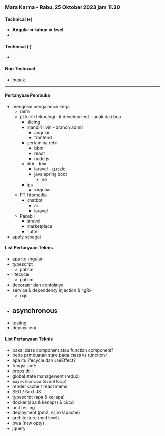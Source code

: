 ### Mara Karma - Rabu, 25 Oktober 2023 jam 11.30

#### Technical (+) 

- **Angular => tahun => level**  
- 

#### Technical (-)  

- 

#### Non Technical  

- busuk

---

#### Pertanyaan Pembuka

- mengenai pengalaman kerja  
	- rama
	- pt kariti teknologi - it development - anak dari bca
		- slicing
		- mandiri livin - branch admin
			- angular
			- frontend
		- pertamina retail
			- bbm
			- react
			- node js
		- kkb - bca
			- laravel - guzzle
			- java spring boot
				- no
		- lps
			- angular
	- PT Infomedia
		- chatbot
			- ai
			- laravel
	- Papabli
		- laravel
		- marketplace
		- flutter
- apply sebagai


#### List Pertanyaan Teknis

- apa itu angular
- typescript
	- paham
- lifecycle
	- paham
- decorator dan contohnya
- service & dependency injection & ngRx
	- rxjs
- asynchronous
	- 
- testing
- deployment

#### List Pertanyaan Teknis

- pakai class component atau function component?
- beda pembuatan state pada class vs function?  
- apa itu lifecycle dan useEffect?
- fungsi useE 
- props drill  
- global state management (redux)  
- asynchronous (event loop)  
- render cache / react memo  
- SEO / Next JS  
- typescript (apa & kenapa)  
- docker (apa & kenapa) & ci/cd  
- unit testing  
- deployment (pm2, nginx/apache)  
- architecture (mid level)  
- pwa (new opty)
- jquery


